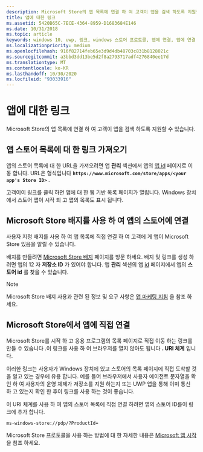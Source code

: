```yaml
---
description: Microsoft Store의 앱 목록에 연결 하 여 고객이 앱을 검색 하도록 지원할 수 있습니다.
title: 앱에 대한 링크
ms.assetid: 5420B65C-7ECE-4364-8959-D1683684E146
ms.date: 10/31/2018
ms.topic: article
keywords: windows 10, uwp, 링크, windows 스토어 프로토콜, 앱에 연결, 앱에 연결
ms.localizationpriority: medium
ms.openlocfilehash: 916f82714feb65e3d9d4db48703c831b8128021c
ms.sourcegitcommit: a3bbd3dd13be5d2f8a2793717adf4276840ee17d
ms.translationtype: MT
ms.contentlocale: ko-KR
ms.lasthandoff: 10/30/2020
ms.locfileid: "93033916"
---
```

# <a name="link-to-your-app"></a>앱에 대한 링크


Microsoft Store의 앱 목록에 연결 하 여 고객이 앱을 검색 하도록 지원할 수 있습니다.

## <a name="getting-the-link-to-your-apps-store-listing"></a>앱 스토어 목록에 대 한 링크 가져오기

앱의 스토어 목록에 대 한 URL을 가져오려면 앱 **관리** 섹션에서 앱의 [앱 id](view-app-identity-details.md) 페이지로 이동 합니다. URL은 형식입니다 **`https://www.microsoft.com/store/apps/<your app's Store ID>`** .

고객이이 링크를 클릭 하면 앱에 대 한 웹 기반 목록 페이지가 열립니다. Windows 장치에서 스토어 앱이 시작 되 고 앱의 목록도 표시 됩니다.


## <a name="linking-to-your-apps-store-listing-with-the-microsoft-store-badge"></a>Microsoft Store 배지를 사용 하 여 앱의 스토어에 연결

사용자 지정 배지를 사용 하 여 앱 목록에 직접 연결 하 여 고객에 게 앱이 Microsoft Store 있음을 알릴 수 있습니다.

배지를 만들려면 [Microsoft Store 배지](https://developer.microsoft.com/store/badges) 페이지를 방문 하세요. 배지 및 링크를 생성 하려면 앱의 12 자 **저장소 ID** 가 있어야 합니다. 앱 **관리** 섹션의 앱 [id](view-app-identity-details.md) 페이지에서 앱의 **스토어 id** 를 찾을 수 있습니다.

> [!NOTE]
> Microsoft Store 배지 사용과 관련 된 정보 및 요구 사항은 [앱 마케팅 지침](app-marketing-guidelines.md) 을 참조 하세요.


## <a name="linking-directly-to-your-app-in-the-microsoft-store"></a>Microsoft Store에서 앱에 직접 연결

Microsoft Store를 시작 하 고 응용 프로그램의 목록 페이지로 직접 이동 하는 링크를 만들 수 있습니다 .이 링크를 사용 하 여 브라우저를 열지 않아도 됩니다 **. URI 체계** 입니다.

이러한 링크는 사용자가 Windows 장치에 있고 스토어의 목록 페이지에 직접 도착할 것을 알고 있는 경우에 유용 합니다. 예를 들어 브라우저에서 사용자 에이전트 문자열을 확인 하 여 사용자의 운영 체제가 저장소를 지원 하는지 또는 UWP 앱을 통해 이미 통신 하 고 있는지 확인 한 후이 링크를 사용 하는 것이 좋습니다.

이 URI 체계를 사용 하 여 앱의 스토어 목록에 직접 연결 하려면 앱의 스토어 ID를이 링크에 추가 합니다.

`ms-windows-store://pdp/?ProductId=`

Microsoft Store 프로토콜을 사용 하는 방법에 대 한 자세한 내용은 [Microsoft 앱 시작](../launch-resume/launch-store-app.md)을 참조 하세요.

 

 




